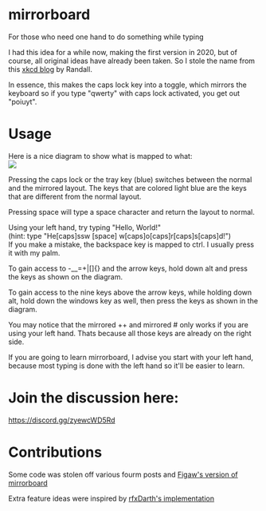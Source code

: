 # mirrorboard

For those who need one hand to do something while typing

I had this idea for a while now, making the first version in 2020, but of course, all original ideas have already been taken. So I stole the name from this [xkcd blog](https://blog.xkcd.com/2007/08/14/mirrorboard-a-one-handed-keyboard-layout-for-the-lazy/) by Randall.

In essence, this makes the caps lock key into a toggle, which mirrors the keyboard so if you type "qwerty" with caps lock activated, you get out "poiuyt".

# Usage
Here is a nice diagram to show what is mapped to what:  
![](https://i.imgur.com/CYBTGXA.png)

Pressing the caps lock or the tray key (blue) switches between the normal and the mirrored layout. The keys that are colored light blue are the keys that are different from the normal layout.

Pressing space will type a space character and return the layout to normal.

Using your left hand, try typing "Hello, World!"  
(hint: type "He[caps]ssw [space] w[caps]o[caps]r[caps]s[caps]d!")  
If you make a mistake, the backspace key is mapped to ctrl. I usually press it with my palm.

To gain access to -__=+\|[]{} and the arrow keys, hold down alt and press the keys as shown on the diagram.

To gain access to the nine keys above the arrow keys, while holding down alt, hold down the windows key as well, then press the keys as shown in the diagram.

You may notice that the mirrored ++ and mirrored # only works if you are using your left hand. Thats because all those keys are already on the right side.

If you are going to learn mirrorboard, I advise you start with your left hand, because most typing is done with the left hand so it'll be easier to learn.

# Join the discussion here:
https://discord.gg/zyewcWD5Rd

# Contributions
Some code was stolen off various fourm posts and [Figaw's version of mirrorboard](https://blog.xkcd.com/2007/08/14/mirrorboard-a-one-handed-keyboard-layout-for-the-lazy/)

Extra feature ideas were inspired by [rfxDarth's implementation](https://github.com/rfxDarth/mirrorboard/blob/master/README.md)

